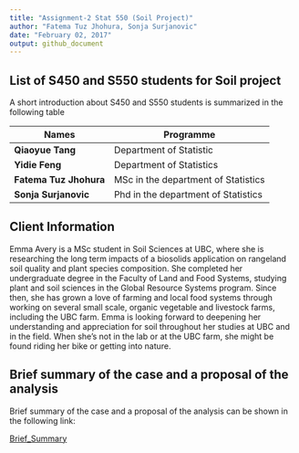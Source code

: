 ```yaml
---
title: "Assignment-2 Stat 550 (Soil Project)"
author: "Fatema Tuz Jhohura, Sonja Surjanovic"
date: "February 02, 2017"
output: github_document
---
```


## List of S450 and S550 students for Soil project

A short introduction about S450 and S550 students is summarized in the following table

|   Names      |          Programme                                            |
|---------|-------------------------------------------------------|
| **Qiaoyue Tang**       | Department of Statistic                                     |
| **Yidie Feng**        | Department of Statistics |
| **Fatema Tuz Jhohura** | MSc in the department of Statistics     |
| **Sonja Surjanovic**      | Phd in the department of Statistics



## Client Information

Emma Avery is a MSc student in Soil Sciences at UBC, where she is researching the long term impacts of a biosolids application on rangeland soil quality and plant species composition. She completed her undergraduate degree in the Faculty of Land and Food Systems, studying plant and soil sciences in the Global Resource Systems program. Since then, she has grown a love of farming and local food systems through working on several small scale, organic vegetable and livestock farms, including the UBC farm. Emma is looking forward to deepening her understanding and appreciation for soil throughout her studies at UBC and in the field. When she’s not in the lab or at the UBC farm, she might be found riding her bike or getting into nature.


## Brief summary of the case and a proposal of the analysis
 Brief summary of the case and a proposal of the analysis can be shown in the following link:
 
 [Brief_Summary](https://github.com/fjhohura/Stat550/blob/master/proposal/Brief_summary.md)
 

